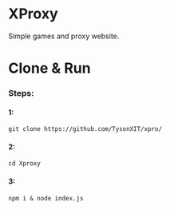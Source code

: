 # XProxy

Simple games and proxy website.

# Clone & Run

### Steps:

#### 1:
```
git clone https://github.com/TysonXIT/xpro/
```
#### 2:
```
cd Xproxy
```

#### 3:
```
npm i & node index.js
```
